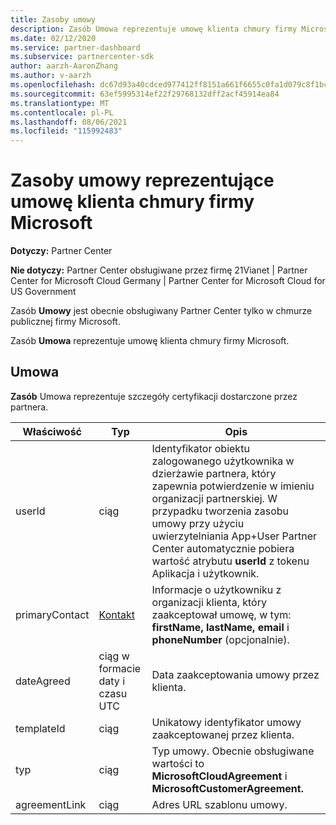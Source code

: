 ```yaml
---
title: Zasoby umowy
description: Zasób Umowa reprezentuje umowę klienta chmury firmy Microsoft ze szczegółami certyfikacji dostarczonymi przez partnera.
ms.date: 02/12/2020
ms.service: partner-dashboard
ms.subservice: partnercenter-sdk
author: aarzh-AaronZhang
ms.author: v-aarzh
ms.openlocfilehash: dc67d93a40cdced977412ff8151a661f6655c0fa1d079c8f1bc468f0f8b1eea2
ms.sourcegitcommit: 63ef5995314ef22f29768132dff2acf45914ea84
ms.translationtype: MT
ms.contentlocale: pl-PL
ms.lasthandoff: 08/06/2021
ms.locfileid: "115992483"
---
```

# <a name="agreement-resources-representing-a-microsoft-cloud-customer-agreement"></a>Zasoby umowy reprezentujące umowę klienta chmury firmy Microsoft

**Dotyczy:** Partner Center

**Nie dotyczy:** Partner Center obsługiwane przez firmę 21Vianet | Partner Center for Microsoft Cloud Germany | Partner Center for Microsoft Cloud for US Government

Zasób **Umowy** jest obecnie obsługiwany Partner Center tylko w chmurze publicznej firmy Microsoft.

Zasób **Umowa** reprezentuje umowę klienta chmury firmy Microsoft.

## <a name="agreement"></a>Umowa

**Zasób** Umowa reprezentuje szczegóły certyfikacji dostarczone przez partnera.

| Właściwość       | Typ   | Opis                                                                                               |
|----------------|--------|-----------------------------------------------------------------------------------------------------------|
| userId         | ciąg                         | Identyfikator obiektu zalogowanego użytkownika w dzierżawie partnera, który zapewnia potwierdzenie w imieniu organizacji partnerskiej. W przypadku tworzenia zasobu umowy przy użyciu uwierzytelniania App+User Partner Center automatycznie pobiera wartość atrybutu **userId** z tokenu Aplikacja i użytkownik.                                                                             |
| primaryContact | [Kontakt](./utility-resources.md#contact) | Informacje o użytkowniku z organizacji klienta, który zaakceptował umowę, w tym:  **firstName,** **lastName,** **email** i **phoneNumber** (opcjonalnie). |
| dateAgreed     | ciąg w formacie daty i czasu UTC | Data zaakceptowania umowy przez klienta.                                 |
| templateId     |ciąg                          | Unikatowy identyfikator umowy zaakceptowanej przez klienta. |
| typ           |ciąg                          | Typ umowy. Obecnie obsługiwane wartości to **MicrosoftCloudAgreement** i **MicrosoftCustomerAgreement.**|
| agreementLink  | ciąg                         | Adres URL szablonu umowy.                                                    |
